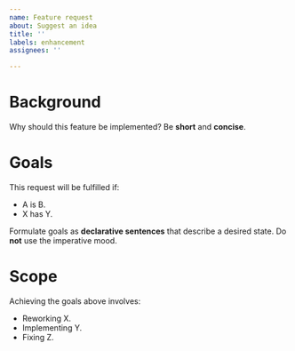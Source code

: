 ```yaml
---
name: Feature request
about: Suggest an idea
title: ''
labels: enhancement
assignees: ''

---
```


# Background

Why should this feature be implemented? Be **short** and **concise**.

# Goals

This request will be fulfilled if:

 - A is B.
 - X has Y.

Formulate goals as **declarative sentences** that describe a desired state. Do **not** use the imperative mood.

# Scope

Achieving the goals above involves:

 - Reworking X.
 - Implementing Y.
 - Fixing Z.
